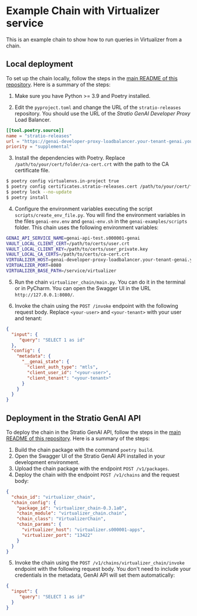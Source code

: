 # Example Chain with Virtualizer service

This is an example chain to show how to run queries in Virtualizer from a chain.

## Local deployment

To set up the chain locally, follow the steps in the [main README of this repository](../README.md). Here is a summary of the steps:

1. Make sure you have Python >= 3.9 and Poetry installed.

2. Edit the `pyproject.toml` and change the URL of the `stratio-releases` repository. You should use the URL of the *Stratio GenAI Developer Proxy* Load Balancer.

```toml
[[tool.poetry.source]]
name = "stratio-releases"
url = "https://genai-developer-proxy-loadbalancer.your-tenant-genai.yourdomain.com:8080/service/genai-api/v1/pypi/simple/"
priority = "supplemental"
```

3. Install the dependencies with Poetry. Replace `/path/to/your/cert/folder/ca-cert.crt` with the path to the CA certificate file.

```bash
$ poetry config virtualenvs.in-project true
$ poetry config certificates.stratio-releases.cert /path/to/your/cert/folder/ca-cert.crt
$ poetry lock --no-update
$ poetry install
```

4. Configure the environment variables executing the script `scripts/create_env_file.py`. You will find the environment variables in the files `genai-env.env` and `genai-env.sh` in the `genai-examples/scripts` folder. This chain uses the following environment variables:

```bash
GENAI_API_SERVICE_NAME=genai-api-test.s000001-genai
VAULT_LOCAL_CLIENT_CERT=/path/to/certs/user.crt
VAULT_LOCAL_CLIENT_KEY=/path/to/certs/user_private.key
VAULT_LOCAL_CA_CERTS=/path/to/certs/ca-cert.crt
VIRTUALIZER_HOST=genai-developer-proxy-loadbalancer.your-tenant-genai.yourdomain.com)
VIRTUALIZER_PORT=8080
VIRTUALIZER_BASE_PATH=/service/virtualizer
```

5. Run the chain `virtualizer_chain/main.py`. You can do it in the terminal or in PyCharm. You can open the Swagger UI in the URL `http://127.0.0.1:8080/`.

6. Invoke the chain using the `POST /invoke` endpoint with the following request body. Replace `<your-user>` and `<your-tenant>` with your user and tenant:

```json
{
  "input": {
     "query": "SELECT 1 as id"
  },
  "config": {
    "metadata": {
      "__genai_state": {
        "client_auth_type": "mtls",
        "client_user_id": "<your-user>",
        "client_tenant": "<your-tenant>"
      }
    }
  }
}
```

## Deployment in the Stratio GenAI API

To deploy the chain in the Stratio GenAI API, follow the steps in the [main README of this repository](../README.md). Here is a summary of the steps:

1. Build the chain package with the command `poetry build`.
2. Open the Swagger UI of the Stratio GenAI API installed in your development environment.
3. Upload the chain package with the endpoint `POST /v1/packages`.
4. Deploy the chain with the endpoint `POST /v1/chains` and the request body:

```json
{
  "chain_id": "virtualizer_chain",
  "chain_config": {
    "package_id": "virtualizer_chain-0.3.1a0",
    "chain_module": "virtualizer_chain.chain",
    "chain_class": "VirtualizerChain",
    "chain_params": {
      "virtualizer_host": "virtualizer.s000001-apps",
      "virtualizer_port": "13422"
    }
  }
}
```

5. Invoke the chain using the `POST /v1/chains/virtualizer_chain/invoke` endpoint with the following request body. You don't need to include your credentials in the metadata, GenAI API will set them automatically:

```json
{
  "input": {
     "query": "SELECT 1 as id"
  }
}
```
